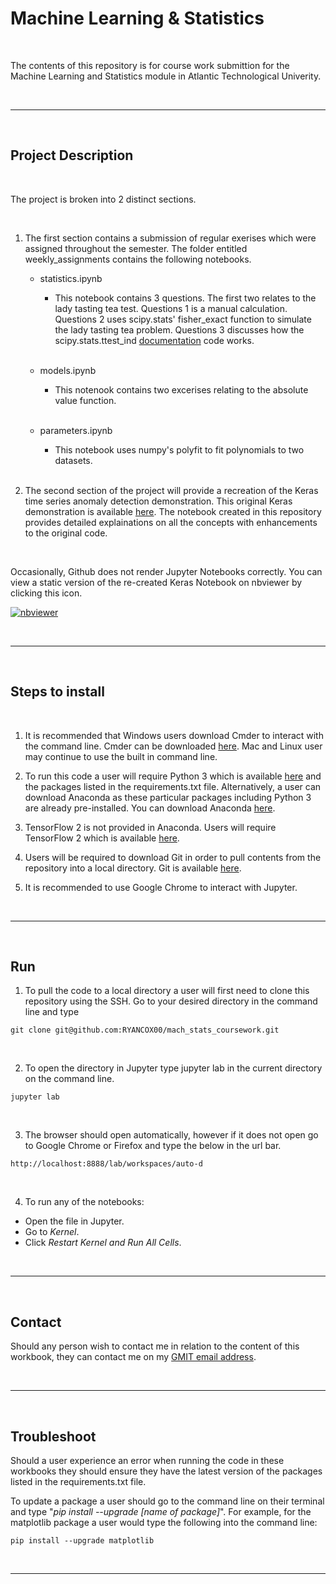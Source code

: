 # Machine Learning & Statistics


<br>

The contents of this repository is for course work submittion for the Machine Learning and Statistics module in Atlantic Technological Univerity. 



<br>

***

<br>

## Project Description

<br>

The project is broken into 2 distinct sections. 

<br>

1. The first section contains a submission of regular exerises which were assigned throughout the semester.  The folder entitled weekly_assignments contains the following notebooks.

    - statistics.ipynb
        - This notebook contains 3 questions. The first two relates to the lady tasting tea test.  Questions 1 is a manual calculation. Questions 2 uses scipy.stats' fisher_exact function to simulate the lady tasting tea problem. Questions 3 discusses how the scipy.stats.ttest_ind [documentation](https://docs.scipy.org/doc/scipy/reference/generated/scipy.stats.ttest_ind.html) code works.

        <br>

    - models.ipynb
        - This notenook contains two excerises relating to the absolute value function.

        <br>

    - parameters.ipynb
        - This notebook uses numpy's polyfit to fit polynomials to two datasets.

        <br>
    


2. The second section of the project will provide a recreation of the Keras time series anomaly detection demonstration. This original Keras demonstration is available [here](https://keras.io/examples/timeseries/timeseries_anomaly_detection/).  The notebook created in this repository provides detailed explainations on all the concepts with enhancements to the original code. 

 

<br>

Occasionally, Github does not render Jupyter Notebooks correctly.  You can view a static version of the re-created Keras Notebook on nbviewer by clicking this icon.

[![nbviewer](https://user-images.githubusercontent.com/2791223/29387450-e5654c72-8294-11e7-95e4-090419520edb.png)](https://nbviewer.org/github/RYANCOX00/mach_stats_coursework/blob/main/keras_time_anomaly.ipynb)




<br>

***

<br>

## Steps to install

<br>

1. It is recommended that Windows users download Cmder to interact with the command line. Cmder can be downloaded [here](https://cmder.net/).   Mac and Linux user may continue to use the built in command line. 

2. To run this code a user will require Python 3 which is available [here](https://www.python.org/downloads/) and the packages listed in the requirements.txt file.   Alternatively, a user can download Anaconda as these particular packages including Python 3 are already pre-installed.  You can download Anaconda [here](https://www.anaconda.com/products/individual).  

3. TensorFlow 2 is not provided in Anaconda.  Users will require TensorFlow 2 which is available [here](https://www.tensorflow.org/install).

4. Users will be required to download Git in order to pull contents from the repository into a local directory. Git is available [here](https://git-scm.com/downloads). 

5.  It is recommended to use Google Chrome to interact with Jupyter. 

<br>

***

<br>

## Run
1. To pull the code to a local directory a user will first need to clone this repository using the SSH. Go to your desired directory in the command line and type 

```
git clone git@github.com:RYANCOX00/mach_stats_coursework.git
```

<br>

2. To open the directory in Jupyter type jupyter lab in the current directory on the command line. 

```
jupyter lab
```

<br>

3. The browser should open automatically, however if it does not open go to Google Chrome or Firefox and type the below in the url bar.

```
http://localhost:8888/lab/workspaces/auto-d
```

<br>

4. To run any of the notebooks: 
- Open the file in Jupyter.
- Go to *Kernel*. 
- Click *Restart Kernel and Run All Cells*. 

<br>

***

<br>

## Contact
Should any person wish to contact me in relation to the content of this workbook, they can contact me on my [GMIT email address](mailto:G00398251@atu.ie).


<br>

***

<br>

## Troubleshoot
Should a user experience an error when running the code in these workbooks they should ensure they have the latest version of the packages listed in the requirements.txt file.  

To update a package a user should go to the command line on their terminal and type "*pip install --upgrade [name of package]*". For example, for the matplotlib package a user would type the following into the command line:

```
pip install --upgrade matplotlib

```


<br>

***

